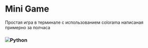 # Mini Game
Простая игра в терминале с использованием colorama написаная примерно за полчаса
### ![Python](https://img.shields.io/badge/python-3670A0?style=for-the-badge&logo=python&logoColor=ffdd54)
